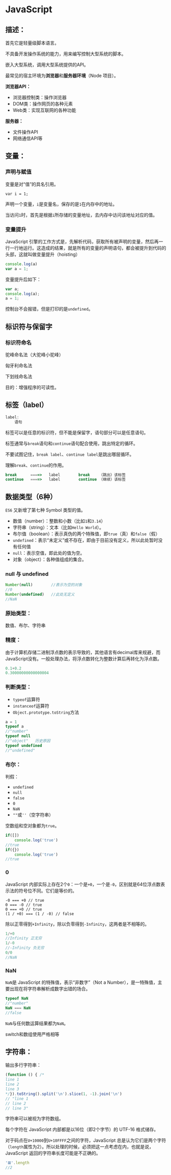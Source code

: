 # JavaScript

## 描述：

首先它是轻量级脚本语言。

不具备开发操作系统的能力，用来编写控制大型系统的脚本。

嵌入大型系统，调用大型系统提供的API。

最常见的宿主环境为**浏览器**和**服务器环境**（Node 项目）。

**浏览器API：**

- 浏览器控制类：操作浏览器
- DOM类：操作网页的各种元素
- Web类：实现互联网的各种功能

**服务器：**

- 文件操作API
- 网络通信API等

## 变量：

### 声明与赋值

变量是对“值”的具名引用。

`var i = 1;`

声明一个变量，`i`是变量名，保存的是`1`在内存中的地址。

当访问`1`时，首先是根据`i`所存储的变量地址，去内存中访问该地址对应的值。

### 变量提升

JavaScript 引擎的工作方式是，先解析代码，获取所有被声明的变量，然后再一行一行地运行。这造成的结果，就是所有的变量的声明语句，都会被提升到代码的头部，这就叫做变量提升（hoisting）

```javascript
console.log(a)
var a = 1;
```

变量提升后如下：

```js
var a;
console.log(a);
a = 1;
```

控制台不会报错，但是打印的是`undefined`。

## 标识符与保留字

### 标识符命名

驼峰命名法（大驼峰小驼峰）

匈牙利命名法

下划线命名法

目的：增强程序的可读性。

## 标签（label）

```js
label:
	语句
```

标签可以是任意的标识符，但不能是保留字，语句部分可以是任意语句。

标签通常与`break`语句和`continue`语句配合使用，跳出特定的循环。

不要试图记住，`break label`、`continue label`是跳出哪层循环。

理解`break`、`continue`的作用。

```js
break      ====>   label 		break 	 （跳出）该标签
continue   ====>   label		continue （继续）该标签
```

## 数据类型（6种）

`ES6` 又新增了第七种 Symbol 类型的值。

- 数值（number）：整数和小数（比如`1`和`3.14`）
- 字符串（string）：文本（比如`Hello World`）。
- 布尔值（boolean）：表示真伪的两个特殊值，即`true`（真）和`false`（假）
- `undefined`：表示“未定义”或不存在，即由于目前没有定义，所以此处暂时没有任何值
- `null`：表示空值，即此处的值为空。
- 对象（object）：各种值组成的集合。

### null 与 undefined

```js
Number(null)		//表示为空的对象
//0
Number(undefined)	//此处无定义
//NaN
```

### 原始类型：

数值、布尔、字符串

### 精度：

由于计算机存储二进制浮点数的表示导致的，其他语言有decimal库来规避，而JavaScript没有。一般处理办法，将浮点数转化为整数计算后再转化为浮点数。

```js
0.1+0.2
0.30000000000000004
```

### 判断类型：

- `typeof`运算符
- `instanceof`运算符
- `Object.prototype.toString`方法

```js
a = 1
typeof a
//"number"
typeof null
//"object"   历史原因
typeof undefined
//"undefined"
```

### 布尔：

判假：

- `undefined`
- `null`
- `false`
- `0`
- `NaN`
- `""`或`''`（空字符串）

空数组和空对象都为`true`。

```js
if([])
    console.log('true')
//true
if({})
    console.log('true')
//true
```

### 0

JavaScript 内部实际上存在2个`0`：一个是`+0`，一个是`-0`，区别就是64位浮点数表示法的符号位不同。它们是等价的。

```
-0 === +0 // true
0 === -0 // true
0 === +0 // true
(1 / +0) === (1 / -0) // false
```

除以正零得到`+Infinity`，除以负零得到`-Infinity`，这两者是不相等的。

```js
1/+0
//Infinity 正无穷
1/-0
//-Infinity	负无穷
0/0
//NaN
```

### NaN

`NaN`是 JavaScript 的特殊值，表示“非数字”（Not a Number），是一特殊值，主要出现在将字符串解析成数字出错的场合。

```js
typeof NaN
//"number"
NaN === NaN
//false
```

`NaN`与任何数运算结果都为`NaN`。

switch和数组使用严格相等

## 字符串：

输出多行字符串：

```js
(function () { /*
line 1
line 2
line 3
*/}).toString().split('\n').slice(1, -1).join('\n')
// "line 1
// line 2
// line 3"
```

字符串可以被视为字符数组。

每个字符在 JavaScript 内部都是以16位（即2个字节）的 UTF-16 格式储存。

对于码点在`U+10000`到`U+10FFFF`之间的字符，JavaScript 总是认为它们是两个字符（`length`属性为2）。所以处理的时候，必须把这一点考虑在内，也就是说，JavaScript 返回的字符串长度可能是不正确的。

```js
'𝌆'.length
//2
```

